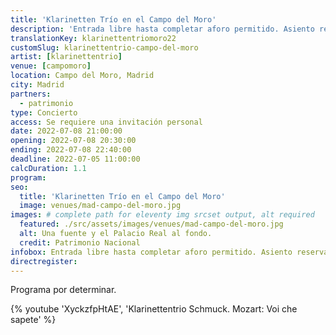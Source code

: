 ```yaml
---
title: 'Klarinetten Trío en el Campo del Moro'
description: 'Entrada libre hasta completar aforo permitido. Asiento reservado solo con invitación personal de la Fundación Goethe.'
translationKey: klarinettentriomoro22
customSlug: klarinettentrio-campo-del-moro
artist: [klarinettentrio]
venue: [campomoro]
location: Campo del Moro, Madrid
city: Madrid
partners:
  - patrimonio
type: Concierto
access: Se requiere una invitación personal
date: 2022-07-08 21:00:00
opening: 2022-07-08 20:30:00
ending: 2022-07-08 22:40:00
deadline: 2022-07-05 11:00:00
calcDuration: 1.1
program:
seo:
  title: 'Klarinetten Trío en el Campo del Moro'
  image: venues/mad-campo-del-moro.jpg
images: # complete path for eleventy img srcset output, alt required
  featured: ./src/assets/images/venues/mad-campo-del-moro.jpg
  alt: Una fuente y el Palacio Real al fondo.
  credit: Patrimonio Nacional
infobox: Entrada libre hasta completar aforo permitido. Asiento reservado solo con invitación personal de la Fundación Goethe.
directregister:
---
```


Programa por determinar.

{% youtube 'XyckzfpHtAE', 'Klarinettentrio Schmuck. Mozart: Voi che sapete' %}
